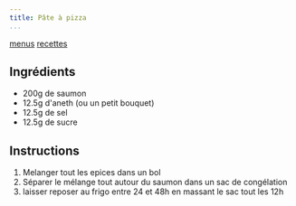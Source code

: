 ```yaml
---
title: Pâte à pizza
...
```


[menus](/menu.html)
[recettes](/recipe.html)

## Ingrédients

- 200g de saumon
- 12.5g d'aneth (ou un petit bouquet)
- 12.5g de sel
- 12.5g de sucre

## Instructions

1. Melanger tout les epices dans un bol
2. Séparer le mélange tout autour du saumon dans un sac de congélation
3. laisser reposer au frigo entre 24 et 48h en massant le sac tout les 12h
